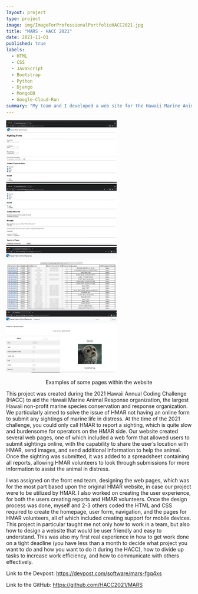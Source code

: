 ```yaml
---
layout: project
type: project
image: img/ImageForProfessionalPortfolioHACC2021.jpg
title: "MARS - HACC 2021"
date: 2021-11-01
published: true
labels:
  - HTML
  - CSS
  - JavaScript
  - Bootstrap
  - Python
  - Django
  - MongoDB
  - Google-Cloud-Run
summary: "My team and I developed a web site for the Hawaii Marine Animal Response organization that won first place in the 2021 Hawaii Annual Coding Challenge."
---
```


<div class="text-center p-4">
  <img width="300px" src="../img/projectimages/HMAR Sighting Form Top of Screen.png" class="img-thumbnail" >
  <img width="300px" src="../img/projectimages/HMAR Sighting Form Bottom of Screen.png" class="img-thumbnail" >
  <img width="300px" src="../img/projectimages/HMAR Spreadsheet Page.png" class="img-thumbnail" >
  <img width="300px" src="../img/projectimages/HMAR Specific Report.png" class="img-thumbnail" >
  <p style="text-align: center;">Examples of some pages within the website</p>
</div>

This project was created during the 2021 Hawaii Annual Coding Challenge (HACC) to aid the Hawaii Marine Animal Response organization, the largest Hawaii non-profit marine species conservation and response organization. 
We particularly aimed to solve the issue of HMAR not having an online form to submit any sightings of marine life in distress. 
At the time of the 2021 challenge, you could only call HMAR to report a sighting, which is quite slow and burdensome for operators on the HMAR side. 
Our website created several web pages, one of which included a web form that allowed users to submit sightings online, with the capability to share the user’s location with HMAR, send images, and send additional information to help the animal. 
Once the sighting was submitted, it was added to a spreadsheet containing all reports, allowing HMAR volunteers to look through submissions for more information to assist the animal in distress.

I was assigned on the front end team, designing the web pages, which was for the most part based upon the original HMAR website, in case our project were to be utilized by HMAR. 
I also worked on creating the user experience, for both the users creating reports and HMAR volunteers. 
Once the design process was done, myself and 2-3 others coded the HTML and CSS required to create the homepage, user form, navigation, and the pages for HMAR volunteers, all of which included creating support for mobile devices. 
This project in particular taught me not only how to work in a team, but also how to design a website that would be user friendly and easy to understand. 
This was also my first real experience in how to get work done on a tight deadline (you have less than a month to decide what project you want to do and how you want to do it during the HACC), how to divide up tasks to increase work efficiency, and how to communicate with others effectively.

Link to the Devpost: <a href="https://devpost.com/software/mars-fgq4xs">https://devpost.com/software/mars-fgq4xs</a>

Link to the GitHub: <a href="https://github.com/HACC2021/MARS">https://github.com/HACC2021/MARS</a>
